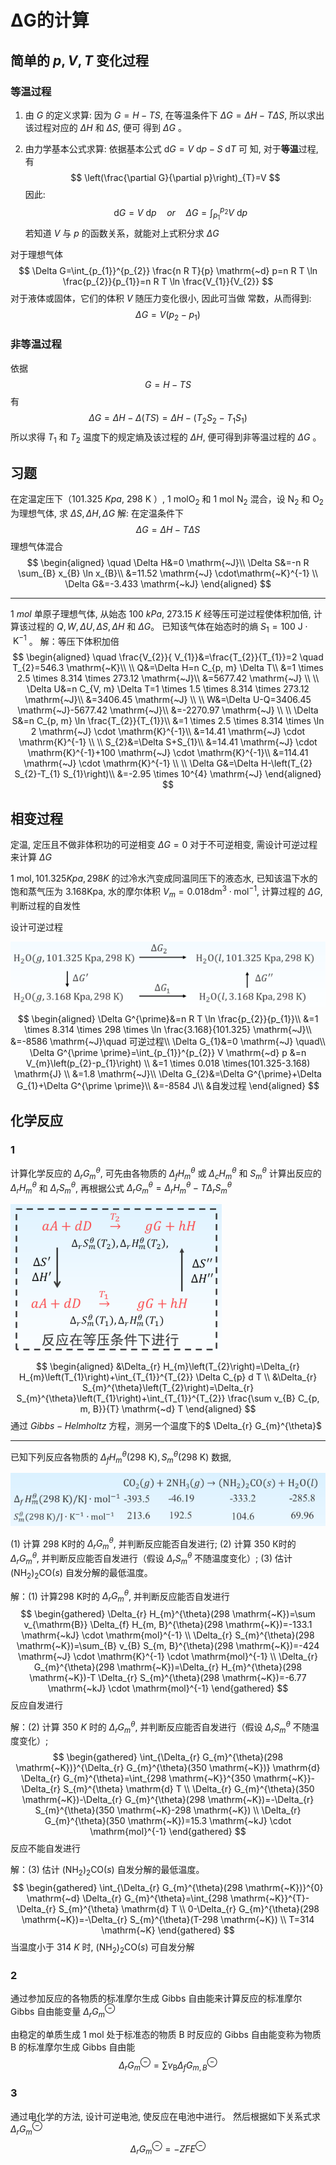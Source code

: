 # ΔG的计算

## 简单的 $p,V,T$ 变化过程

### 等温过程

1.   由 $G$ 的定义求算: 因为 $G=H-T S$, 在等温条件下 $\Delta G=\Delta H-T \Delta S$, 所以求出该过程对应的 $\Delta H$ 和 $\Delta S$, 便可 得到 $\Delta G$ 。

2.   由力学基本公式求算: 依据基本公式 $\mathrm{d} G=V \mathrm{~d} p-S \mathrm{~d} T$ 可 知, 对于**等温**过程, 有 
     $$
     \left(\frac{\partial G}{\partial p}\right)_{T}=V
     $$
     因此:
     $$
     \quad \mathrm{d} G=V \mathrm{~d} p \quad or \quad \Delta G=\int_{p_{1}}^{p_{2}} V \mathrm{~d} p
     $$
     若知道 $V$ 与 $p$ 的函数关系，就能对上式积分求 $\Delta G$

对于理想气体
$$
\Delta G=\int_{p_{1}}^{p_{2}} \frac{n R T}{p} \mathrm{~d} p=n R T \ln \frac{p_{2}}{p_{1}}=n R T \ln \frac{V_{1}}{V_{2}}
$$
对于液体或固体，它们的体积 $V$ 随压力变化很小, 因此可当做 常数，从而得到:
$$
\Delta G=V\left(p_{2}-p_{1}\right)
$$
### 非等温过程

依据 
$$
G=H-T S
$$
有 
$$
\Delta G=\Delta H-\Delta(T S)=\Delta H-\left(T_{2} S_{2}-T_{1} S_{1}\right)
$$
 所以求得 $T_{1}$ 和 $T_{2}$ 温度下的规定熵及该过程的 $\Delta H$, 便可得到非等温过程的 $\Delta G$ 。

## 习题

在定温定压下（$101.325~Kpa$, $298 \mathrm{~K}$ ）, $1 \mathrm{~mol} \mathrm{O}_{2}$ 和 $1 \mathrm{~mol} \mathrm{~N}_{2}$ 混合，设 $\mathrm{N}_{2}$ 和 $\mathrm{O}_{2}$ 为理想气体, 求 $\Delta S, \Delta H, \Delta G$
解: 在定温条件下
$$
\Delta G=\Delta H-T \Delta S
$$
理想气体混合 
$$
\begin{aligned}
\quad \Delta H&=0 \mathrm{~J}\\
\Delta S&=-n R \sum_{B} x_{B} \ln x_{B}\\
&=11.52 \mathrm{~J} \cdot\mathrm{~K}^{-1} \\
\Delta G&=-3.433 \mathrm{~kJ}
\end{aligned}
$$

---

$1~mol$ 单原子理想气体, 从始态 $100 ~kPa$, $273.15~K$ 经等压可逆过程使体积加倍, 计算该过程的 $Q, W, \Delta U, \Delta S, \Delta H$ 和 $\Delta G 。$ 已知该气体在始态时的熵 $S_{1}=100 \mathrm{~J} \cdot\mathrm{~K}^{-1}$ 。
解：等压下体积加倍 
$$
\begin{aligned}
\quad \frac{V_{2}}{ V_{1}}&=\frac{T_{2}}{T_{1}}=2 \quad T_{2}=546.3 \mathrm{~K}\\
\\
Q&=\Delta H=n C_{p, m} \Delta T\\
&=1 \times 2.5 \times 8.314 \times 273.12 \mathrm{~J}\\
&=5677.42 \mathrm{~J} \\
\\
\Delta U&=n C_{V, m} \Delta T=1 \times 1.5 \times 8.314 \times 273.12 \mathrm{~J}\\
&=3406.45 \mathrm{~J} \\
\\
W&=\Delta U-Q=3406.45 \mathrm{~J}-5677.42 \mathrm{~J}\\
&=-2270.97 \mathrm{~J} \\
\\
\Delta S&=n C_{p, m} \ln \frac{T_{2}}{T_{1}}\\
&=1 \times 2.5 \times 8.314 \times \ln 2 \mathrm{~J} \cdot \mathrm{K}^{-1}\\
&=14.41 \mathrm{~J} \cdot \mathrm{K}^{-1} \\
\\
S_{2}&=\Delta S+S_{1}\\
&=14.41 \mathrm{~J} \cdot \mathrm{K}^{-1}+100 \mathrm{~J} \cdot \mathrm{K}^{-1}\\
&=114.41 \mathrm{~J} \cdot \mathrm{K}^{-1} \\
\\
\Delta G&=\Delta H-\left(T_{2} S_{2}-T_{1} S_{1}\right)\\
&=-2.95 \times 10^{4} \mathrm{~J}
\end{aligned}
$$

## 相变过程

定温, 定压且不做非体积功的可逆相变 $\Delta G=0$
对于不可逆相变, 需设计可逆过程来计算 $\Delta G$ 

$1 \mathrm{~mol}, 101.325Kpa, 298 K$  的过冷水汽变成同温同压下的液态水, 已知该温下水的饱和蒸气压为 $3.168 \mathrm{Kpa}$, 水的摩尔体积 $V_{m}=0.018 \mathrm{dm}^{3} \cdot \mathrm{mol}^{-1}$, 计算过程的 $\Delta G$, 判断过程的自发性 

设计可逆过程

![image-20211019104655175](image/image-20211019104655175.png)
$$
\begin{aligned}
\Delta G^{\prime}&=n R T \ln \frac{p_{2}}{p_{1}}\\
&=1 \times 8.314 \times 298 \times \ln \frac{3.168}{101.325} \mathrm{~J}\\
&=-8586 \mathrm{~J}\quad 可逆过程\\
\Delta G_{1}&=0 \mathrm{~J} \quad\\
\Delta G^{\prime \prime}=\int_{p_{1}}^{p_{2}} V \mathrm{~d} p &=n V_{m}\left(p_{2}-p_{1}\right) \\
&=1 \times 0.018 \times(101.325-3.168) \mathrm{J} \\
&=1.8 \mathrm{~J}\\
\Delta G_{2}&=\Delta G^{\prime}+\Delta G_{1}+\Delta G^{\prime \prime}\\
&=-8584 J\\
&自发过程
\end{aligned}
$$


## 化学反应

### 1

计算化学反应的 $\Delta_{r} G_{m}^{\theta}$, 可先由各物质的 $\Delta_{f} H_{m}^{\theta}$ 或 $\Delta_{c} H_{m}^{\theta}$ 和 $S_{m}^{\theta}$ 计算出反应的 $\Delta_{r} H_{m}^{\theta}$ 和 $\Delta_{r} S_{m}^{\theta}$, 再根据公式 $\Delta_{r} G_{m}^{\theta}=\Delta_{r} H_{m}^{\theta}-T \Delta_{r} S_{m}^{\theta}$

![image-20211019105403937](image/image-20211019105403937.png)
$$
\begin{aligned}
&\Delta_{r} H_{m}\left(T_{2}\right)=\Delta_{r} H_{m}\left(T_{1}\right)+\int_{T_{1}}^{T_{2}} \Delta C_{p} d T \\
&\Delta_{r} S_{m}^{\theta}\left(T_{2}\right)=\Delta_{r} S_{m}^{\theta}\left(T_{1}\right)+\int_{T_{1}}^{T_{2}} \frac{\sum v_{B} C_{p, m, B}}{T} \mathrm{~d} T
\end{aligned}
$$
通过 $Gibbs-Helmholtz$ 方程，测另一个温度下的$ \Delta_{r} G_{m}^{\theta}$

---

已知下列反应各物质的 $\Delta_{f} H_{m}^{\theta}(298 \mathrm{~K}), S_{m}^{\theta}(298 \mathrm{~K})$ 数据,

![image-20211019105516216](image/image-20211019105516216.png)

(1) 计算 298 K时的 $\Delta_{r} G_{m}^{\theta}$, 并判断反应能否自发进行;
(2) 计算 350 К时的 $\Delta_{r} G_{m}^{\theta}$, 并判断反应能否自发进行（假设 $\Delta_{r} S_{m}^{\theta}$ 不随温度变化）;
(3) 估计 $\left(\mathrm{NH}_{2}\right)_{2} \mathrm{CO}(s)$ 自发分解的最低温度。

解：(1) 计算298 K时的 $\Delta_{r} G_{m}^{\theta}$, 并判断反应能否自发进行
$$
\begin{gathered}
\Delta_{r} H_{m}^{\theta}(298 \mathrm{~K})=\sum v_{\mathrm{B}} \Delta_{f} H_{m, B}^{\theta}(298 \mathrm{~K})=-133.1 \mathrm{~kJ} \cdot \mathrm{mol}^{-1} \\
\Delta_{r} S_{m}^{\theta}(298 \mathrm{~K})=\sum_{B} v_{B} S_{m, B}^{\theta}(298 \mathrm{~K})=-424 \mathrm{~J} \cdot \mathrm{K}^{-1} \cdot \mathrm{mol}^{-1} \\
\Delta_{r} G_{m}^{\theta}(298 \mathrm{~K})=\Delta_{r} H_{m}^{\theta}(298 \mathrm{~K})-T \Delta_{r} S_{m}^{\theta}(298 \mathrm{~K})=-6.77 \mathrm{~kJ} \cdot \mathrm{mol}^{-1}
\end{gathered}
$$
反应自发进行

解：(2) 计算 $350~K$ 时的 $\Delta_{r} G_{m}^{\theta}$, 并判断反应能否自发进行（假设 $\Delta_{r} S_{m}^{\theta}$ 不随温度变化）;
$$
\begin{gathered}
\int_{\Delta_{r} G_{m}^{\theta}(298 \mathrm{~K})}^{\Delta_{r} G_{m}^{\theta}(350 \mathrm{~K})} \mathrm{d} \Delta_{r} G_{m}^{\theta}=\int_{298 \mathrm{~K}}^{350 \mathrm{~K}}-\Delta_{r} S_{m}^{\theta} \mathrm{d} T \\
\Delta_{r} G_{m}^{\theta}(350 \mathrm{~K})-\Delta_{r} G_{m}^{\theta}(298 \mathrm{~K})=-\Delta_{r} S_{m}^{\theta}(350 \mathrm{~K}-298 \mathrm{~K}) \\
\Delta_{r} G_{m}^{\theta}(350 \mathrm{~K})=15.3 \mathrm{~kJ} \cdot \mathrm{mol}^{-1}
\end{gathered}
$$
反应不能自发进行

解：(3) 估计 $\left(\mathrm{NH}_{2}\right)_{2} \mathrm{CO}(s)$ 自发分解的最低温度。
$$
\begin{gathered}
\int_{\Delta_{r} G_{m}^{\theta}(298 \mathrm{~K})}^{0} \mathrm{~d} \Delta_{r} G_{m}^{\theta}=\int_{298 \mathrm{~K}}^{T}-\Delta_{r} S_{m}^{\theta} \mathrm{d} T \\
0-\Delta_{r} G_{m}^{\theta}(298 \mathrm{~K})=-\Delta_{r} S_{m}^{\theta}(T-298 \mathrm{~K}) \\
T=314 \mathrm{~K}
\end{gathered}
$$
当温度小于 $314~K$ 时, $\left(\mathrm{NH}_{2}\right)_{2} \mathrm{CO}(s)$ 可自发分解

### 2

通过参加反应的各物质的标准摩尔生成 Gibbs 自由能来计算反应的标准摩尔 Gibbs 自由能变量 $\Delta_{r} G_{m}^{\ominus}$ 

由稳定的单质生成 $1 \mathrm{~mol}$ 处于标准态的物质 B 时反应的 Gibbs 自由能变称为物质 B 的标准摩尔生成 Gibbs 自由能
$$
\Delta_{r} G_{m}^{\ominus}=\sum v_{\mathrm{B}} \Delta_{f} G_{m, B}^{\ominus}
$$
### 3

通过电化学的方法, 设计可逆电池, 使反应在电池中进行。 然后根据如下关系式求 $\Delta_{r} G_{m}^{\ominus}$
$$
\Delta_{r} G_{m}^{\ominus}=-Z F E^{\ominus}
$$
